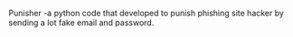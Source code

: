 Punisher 
-a python code that developed to punish phishing site hacker by sending a lot fake email and password.
